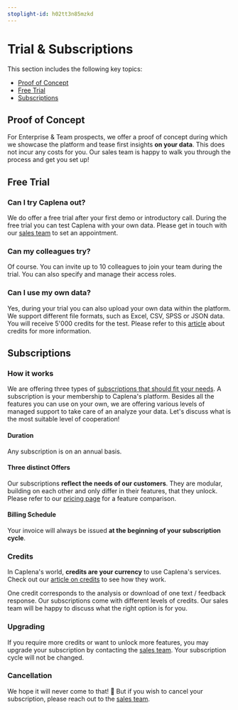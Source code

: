 ```yaml
---
stoplight-id: h02tt3n85mzkd
---
```


# Trial & Subscriptions

This section includes the following key topics:

* [Proof of Concept](#poof-of-concept)
* [Free Trial](#free-trial)
* [Subscriptions](#subscriptions)

## Proof of Concept
For Enterprise & Team prospects, we offer a proof of concept during which we showcase the platform and tease first insights **on your data**. This does not incur any costs for you. Our sales team is happy to walk you through the process and get you set up!

## Free Trial

### Can I try Caplena out?
We do offer a free trial after your first demo or introductory call. During the free trial you can test Caplena with your own data. Please get in touch with our [sales team](https://caplena.com/en/register/) to set an appointment.

### Can my colleagues try?

Of course. You can invite up to 10 colleagues to join your team during the trial. You can also specify and manage their access roles.

### Can I use my own data?

Yes, during your trial you can also upload your own data within the platform. We support different file formats, such as Excel, CSV, SPSS or JSON data. You will receive 5'000 credits for the test. Please refer to this [article](03-05-Credits.md) about credits for more information.

## Subscriptions

### How it works

We are offering three types of [subscriptions that should fit your needs](https://caplena.com/en/pricing). A subscription is your membership to Caplena's platform. Besides all the features you can use on your own, we are offering various levels of managed support to take care of an analyze your data. Let's discuss what is the most suitable level of cooperation!

#### Duration

Any subscription is on an annual basis.

#### Three distinct Offers

Our subscriptions **reflect the needs of our customers**. They are modular, building on each other and only differ in their features, that they unlock. Please refer to our [pricing page](https://caplena.com/en/pricing) for a feature comparison.

#### Billing Schedule

Your invoice will always be issued **at the beginning of your subscription cycle**.

### Credits

In Caplena's world, **credits are your currency** to use Caplena's services. Check out our [article on credits](03-05-Credits.md) to see how they work.

One credit corresponds to the analysis or download of one text / feedback response. Our subscriptions come with different levels of credits. Our sales team will be happy to discuss what the right option is for you.

### Upgrading

If you require more credits or want to unlock more features, you may upgrade your subscription by contacting the [sales team](sales@caplena.com). Your subscription cycle will not be changed.

### Cancellation

We hope it will never come to that! 🙂 But if you wish to cancel your subscription, please reach out to the [sales team](sales@caplena.com).